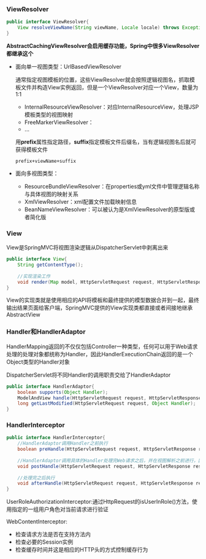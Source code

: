 ### ViewResolver

```java
public interface ViewResolver{
    View resolveViewName(String viewName, Locale locale) throws Exception;
}
```

**AbstractCachingViewResolver会启用缓存功能，Spring中很多ViewResolver都继承这个**

- 面向单一视图类型：UrlBasedViewResolver

  通常指定视图模板的位置，这些ViewResolver就会按照逻辑视图名，抓取模板文件并构造View实例返回，但是一个ViewResolver对应一个View，数量为1:1

  - InternalResourceViewResolver：对应InternalResourceView，处理JSP模板类型的视图映射
  - FreeMarkerViewResolver：
  - ...

  用**prefix**属性指定路径，**suffix**指定模板文件后缀名，当有逻辑视图名后就可获得模板文件

  ```
  prefix+viewName+suffix
  ```

- 面向多视图类型：

  - ResourceBundleViewResolver：在properties或yml文件中管理逻辑名称与具体视图的映射关系
  - XmlViewResolver：xml配置文件加载映射信息
  - BeanNameViewResolver：可以被认为是XmlViewResolver的原型版或者简化版



### View

View是SpringMVC将视图渲染逻辑从DispatcherServlet中剥离出来

```java
public interface View{
    String getContentType();
    
    //实现渲染工作
    void render(Map model, HttpServletRequest request, HttpServletResponse response) throws Exception;
}
```

View的实现类就是使用相应的API将模板和最终提供的模型数据合并到一起，最终输出结果页面给客户端，SpringMVC提供的View实现类都直接或者间接地继承AbstractView





### Handler和HandlerAdaptor

HandlerMapping返回的不仅仅包括Controller一种类型，任何可以用于Web请求处理的处理对象都统称为Handler，因此HandlerExecutionChain返回的是一个Object类型的Handler对象

DispatcherServlet将不同Handler的调用职责交给了HandlerAdaptor

```java
public interface HandlerAdaptor{
    boolean supports(Object Handler);
    ModelAndView handle(HttpServletRequest request, HttpServletResponse response, Object Handler) throws Exception;
    long getLastModified(HttpServletRequest request, Object Handler);
}
```



### HandlerInterceptor

```java
public interface HandlerInterceptor{
    //HandlerAdaptor调用Handler之前执行
    boolean preHandle(HttpServletRequest request, HttpServletResponse response, Object handler) throws Exception;
    
    //HandlerAdaptor调用具体的Handler处理完Web请求之后，并在视图解析之前进行，因此可以获得ModelAndView
    void postHandle(HttpServletRequest request, HttpServletResponse response, Object handler, ModelAndView modelAndView) throws Exception;
    
    //处理完之后执行
    void afterHandle(HttpServletRequest request, HttpServletResponse response, Object handler, Exception ex) throws Exception;
}
```



UserRoleAuthorizationInterceptor:通过HttpRequest的isUserInRole()方法，使用指定的一组用户角色对当前请求进行验证

WebContentInterceptor:

- 检查请求方法是否在支持方法内
- 检查必要的Session实例
- 检查缓存时间并这是相应的HTTP头的方式控制缓存行为

